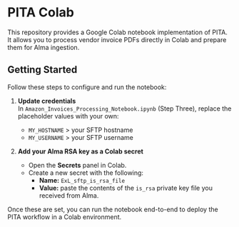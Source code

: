 # PITA Colab

This repository provides a Google Colab notebook implementation of PITA. It allows you to process vendor invoice PDFs directly in Colab and prepare them for Alma ingestion.

## Getting Started

Follow these steps to configure and run the notebook:

1. **Update credentials**  
   In `Amazon_Invoices_Processing_Notebook.ipynb` (Step Three), replace the placeholder values with your own:  
   - `MY_HOSTNAME` > your SFTP hostname  
   - `MY_USERNAME` > your SFTP username  

2. **Add your Alma RSA key as a Colab secret**  
   - Open the **Secrets** panel in Colab.  
   - Create a new secret with the following:  
     - **Name:** `ExL_sftp_is_rsa_file`  
     - **Value:** paste the contents of the `is_rsa` private key file you received from Alma.  

Once these are set, you can run the notebook end-to-end to deploy the PITA workflow in a Colab environment.
